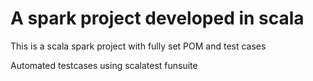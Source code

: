 # A spark project developed in scala
This is a scala spark project with fully set POM and test cases


Automated testcases using scalatest funsuite
